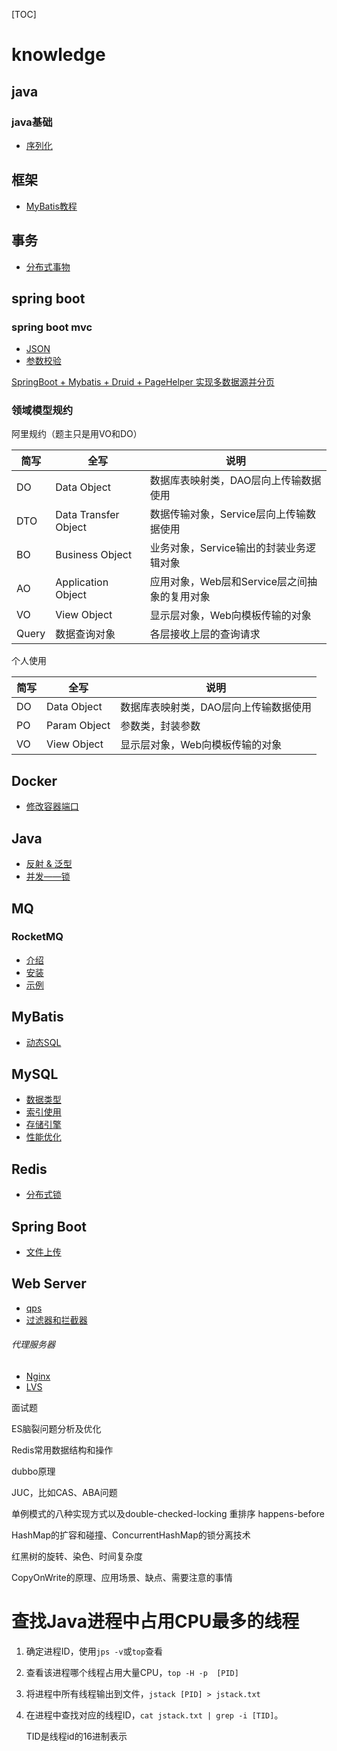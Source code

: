 [TOC]

# knowledge


## java

### java基础

- [序列化](./java/serialize.md)

## 框架

- [MyBatis教程](mybatis/README.md)

## 事务

- [分布式事物](./transaction/distributed%20transaction.md)

## spring boot

### spring boot mvc

- [JSON](./spring-boot-mvc-json/json.md)
- [参数校验](./spring-boot-mvc-validate/validate.md)








[SpringBoot + Mybatis + Druid + PageHelper 实现多数据源并分页](https://www.cnblogs.com/xuwujing/p/8964927.html)





### 领域模型规约

阿里规约（题主只是用VO和DO）

|简写|全写|说明|
|---|---|---|
|DO|Data Object|数据库表映射类，DAO层向上传输数据使用|
|DTO|Data Transfer Object|数据传输对象，Service层向上传输数据使用|
|BO|Business Object|业务对象，Service输出的封装业务逻辑对象|
|AO|Application Object|应用对象，Web层和Service层之间抽象的复用对象|
|VO|View Object|显示层对象，Web向模板传输的对象|
|Query|数据查询对象|各层接收上层的查询请求|

个人使用

|简写|全写|说明|
|---|---|---|
|DO|Data Object|数据库表映射类，DAO层向上传输数据使用|
|PO|Param Object|参数类，封装参数|
|VO|View Object|显示层对象，Web向模板传输的对象|





## Docker

- [修改容器端口](docker/modify_the_container_port.md)

## Java

- [反射 & 泛型](./java/reflect%20&%20generics.md)
- [并发——锁](java/juc/lock.md)

## MQ

### RocketMQ

- [介绍](./mq/rocketmq/README.md)
- [安装](./mq/rocketmq/install.md)
- [示例](./mq/rocketmq/example.md)

## MyBatis

- [动态SQL](./mybatis/dynamic_sql.md)

## MySQL

- [数据类型](./mysql/data-type.md)
- [索引使用](./mysql/index.md)
- [存储引擎](./mysql/storage_engines.md)
- [性能优化](./mysql/optimize.md)

## Redis

- [分布式锁](./redis/distributed%20lock.md)

## Spring Boot

- [文件上传](./spring-boot-mvc/file-upload.md)

## Web Server

- [qps](./web-server/qps.md)
- [过滤器和拦截器](https://mp.weixin.qq.com/s/c9d-avYSkhljLNDFVvFggA)





###### 代理服务器

- [Nginx](nginx/README.md)
- [LVS](lvs.md)








面试题

ES脑裂问题分析及优化

Redis常用数据结构和操作

dubbo原理

JUC，比如CAS、ABA问题

单例模式的八种实现方式以及double-checked-locking 重排序 happens-before

HashMap的扩容和碰撞、ConcurrentHashMap的锁分离技术

红黑树的旋转、染色、时间复杂度

CopyOnWrite的原理、应用场景、缺点、需要注意的事情










# 查找Java进程中占用CPU最多的线程

1. 确定进程ID，使用`jps -v`或`top`查看

2. 查看该进程哪个线程占用大量CPU，`top -H -p  [PID]`

3. 将进程中所有线程输出到文件，`jstack [PID] > jstack.txt`

4. 在进程中查找对应的线程ID，`cat jstack.txt | grep -i [TID]`。 

   TID是线程id的16进制表示


